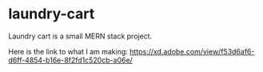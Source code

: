 # laundry-cart
Laundry cart is a small MERN stack project.

Here is the link to what I am making: https://xd.adobe.com/view/f53d6af6-d6ff-4854-b16e-8f2fd1c520cb-a06e/
